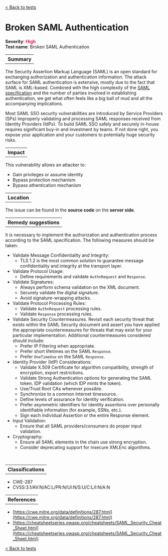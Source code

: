 <a class="not-decorated-link" href="#/guide/vulnerabilities/overview.md">< Back to tests</a>

# Broken SAML Authentication

<b>Severity</b>: <b><font color="#DB1E54">High</font></b><br>
<b>Test name</b>: Broken SAML Authentication

<table id="simple-table">
    <tr>
        <th><strong>Summary</strong></th>
    </tr>
</table>
The Security Assertion Markup Language (SAML) is an open standard for exchanging authorization and authentication information. The attack surface for SAML authentication is extensive, mostly due to the fact that SAML is XML-based. Combined with the high complexity of the <a href="http://docs.oasis-open.org/security/saml/v2.0/saml-profiles-2.0-os.pdf">SAML specification</a> and the number of parties involved in establishing authentication, we get what often feels like a big ball of mud and all the accompanying implications.

 Most SAML SSO security vulnerabilities are introduced by Service Providers (SPs) improperly validating and processing SAML responses received from Identity Providers (IdPs). To build SAML SSO safely and securely in-house requires significant buy-in and investment by teams. If not done right, you expose your application and your customers to potentially huge security risks.

<table id="simple-table">
    <tr>
        <th><strong>Impact</strong></th>
    </tr>
</table>

This vulnerability allows an attacker to:
* Gain privileges or assume identity
* Bypass protection mechanism
* Bypass athentication mechanism

<table id="simple-table">
    <tr>
        <th><strong>Location</strong></th>
    </tr>
</table>

The issue can be found in the **source code** on the **server side**.

<table id="simple-table">
    <tr>
        <th><strong>Remedy suggestions</strong></th>
    </tr>
</table>

It is necessary to implement the authorization and authentication process according to the SAML specification. The following measures should be taken:
* Validate Message Confidentiality and Integrity:
    * TLS 1.2 is the most common solution to guarantee message confidentiality and integrity at the transport layer.
* Validate Protocol Usage:
    * Define requirements and validate `AuthnRequest` and `Response`.
* Validate Signatures:
    * Always perform schema validation on the XML document. 
    * Securely validate the digital signature.
    * Avoid signature-wrapping attacks.
* Validate Protocol Processing Rules:
    * Validate `AuthnRequest` processing rules.
    * Validate `Response` processing rules.
* Validate Security Countermeasures. Revisit each security threat that exists within the SAML Security document and assert you have applied the appropriate countermeasures for threats that may exist for your particular implementation. Additional countermeasures considered should include:
    * Prefer IP Filtering when appropriate.
    * Prefer short lifetimes on the SAML `Response`.
    * Prefer `OneTimeUse` on the SAML `Response`.
* Identity Provider (IdP) Considerations:
    * Validate X.509 Certificate for algorithm compatibility, strength of encryption, export restrictions.
    * Validate Strong Authentication options for generating the SAML token.
    IDP validation (which IDP mints the token).
    * Use/Trust Root CAs whenever possible.
    * Synchronize to a common Internet timesource.
    * Define levels of assurance for identity verification.
    * Prefer asymmetric identifiers for identity assertions over personally identifiable information (for example, SSNs, etc.).
    * Sign each individual Assertion or the entire Response element.
* Input Validation:
    * Ensure that all SAML providers/consumers do proper input validation.
* Cryptography:
    * Ensure all SAML elements in the chain use strong encryption.
    * Consider deprecating support for insecure XMLEnc algorithms.

<br>

<table id="simple-table">
    <tr>
        <th><strong>Classifications</strong></th>
    </tr>
</table>

* CWE-287
* CVSS:3.1/AV:N/AC:L/PR:N/UI:N/S:U/C:L/I:N/A:N


<table id="simple-table">
    <tr>
        <th><strong>References</strong></th>
    </tr>
</table>

* [https://cwe.mitre.org/data/definitions/287.html](https://cwe.mitre.org/data/definitions/287.html)
* [https://cheatsheetseries.owasp.org/cheatsheets/SAML_Security_Cheat_Sheet.html](https://cheatsheetseries.owasp.org/cheatsheets/SAML_Security_Cheat_Sheet.html)


<a class="not-decorated-link" href="#/guide/vulnerabilities/overview.md">< Back to tests</a>
